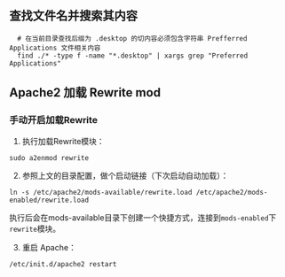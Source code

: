 ## 查找文件名并搜索其内容


```shell
  # 在当前目录查找后缀为 .desktop 的切内容必须包含字符串 Prefferred Applications 文件相关内容
  find ./* -type f -name "*.desktop" | xargs grep "Preferred Applications"
```

## Apache2 加载 Rewrite mod

### 手动开启加载Rewrite

1. 执行加载Rewrite模块：

```shell
sudo a2enmod rewrite
```

2. 参照上文的目录配置，做个启动链接（下次启动自动加载）：

```shell
ln -s /etc/apache2/mods-available/rewrite.load /etc/apache2/mods-enabled/rewrite.load
```

执行后会在mods-available目录下创建一个快捷方式，连接到`mods-enabled`下`rewrite`模块。

3. 重启 Apache：

```shell
/etc/init.d/apache2 restart
```
